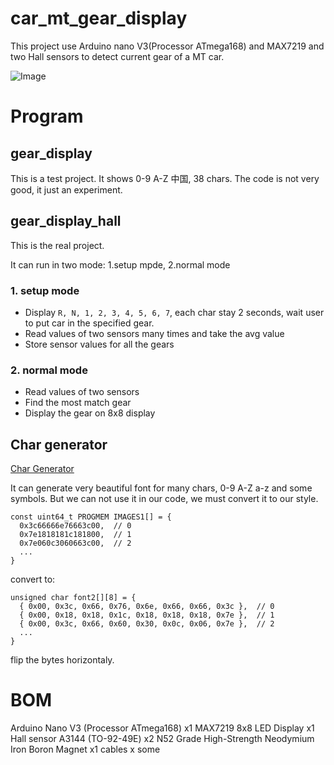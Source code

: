 # car_mt_gear_display

This project use Arduino nano V3(Processor ATmega168) and MAX7219 and two Hall sensors to detect current gear of a MT car.

![Image](images/1.jpg)


# Program

## gear_display

This is a test project. It shows 0-9 A-Z 中国, 38 chars. The code is not very good, it just an experiment.


## gear_display_hall

This is the real project.

It can run in two mode: 1.setup mpde, 2.normal mode

### 1. setup mode

- Display `R, N, 1, 2, 3, 4, 5, 6, 7`, each char stay 2 seconds, wait user to put car in the specified gear.
- Read values of two sensors many times and take the avg value
- Store sensor values for all the gears


### 2. normal mode


- Read values of two sensors
- Find the most match gear
- Display the gear on 8x8 display


## Char generator

[Char Generator](https://xantorohara.github.io/led-matrix-editor/)

It can generate very beautiful font for many chars, 0-9 A-Z a-z and some symbols.
But we can not use it in our code, we must convert it to our style.

```
const uint64_t PROGMEM IMAGES1[] = {
  0x3c66666e76663c00,  // 0
  0x7e1818181c181800,  // 1
  0x7e060c3060663c00,  // 2
  ...
}
```

convert to:

```
unsigned char font2[][8] = {
  { 0x00, 0x3c, 0x66, 0x76, 0x6e, 0x66, 0x66, 0x3c },  // 0
  { 0x00, 0x18, 0x18, 0x1c, 0x18, 0x18, 0x18, 0x7e },  // 1
  { 0x00, 0x3c, 0x66, 0x60, 0x30, 0x0c, 0x06, 0x7e },  // 2
  ...
}
```

flip the bytes horizontaly.




# BOM

Arduino Nano V3 (Processor ATmega168)                 x1
MAX7219 8x8 LED Display                               x1
Hall sensor A3144 (TO-92-49E)                         x2
N52 Grade High-Strength Neodymium Iron Boron Magnet   x1
cables                                                x some